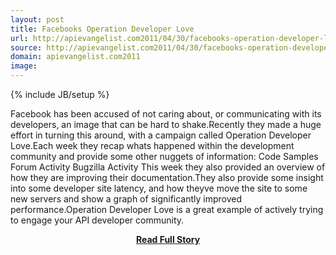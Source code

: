 ```yaml
---
layout: post
title: Facebooks Operation Developer Love
url: http://apievangelist.com2011/04/30/facebooks-operation-developer-love/
source: http://apievangelist.com2011/04/30/facebooks-operation-developer-love/
domain: apievangelist.com2011
image: 
---
```

{% include JB/setup %}<p>Facebook has been accused of not caring about, or communicating with its developers, an image that can be hard to shake.Recently they made a huge effort in turning this around, with a campaign called Operation Developer Love.Each week they recap whats happened within the development community and provide some other nuggets of information: Code Samples Forum Activity Bugzilla Activity This week they also provided an overview of how they are improving their documentation.They also provide some insight into some developer site latency, and how theyve move the site to some new servers and show a graph of significantly improved performance.Operation Developer Love is a great example of actively trying to engage your API developer community.</p>
<center><p><a href="http://apievangelist.com2011/04/30/facebooks-operation-developer-love/" style='padding:25px; font-sze:18px; font-weight: bold;'>Read Full Story</a></p></center>
